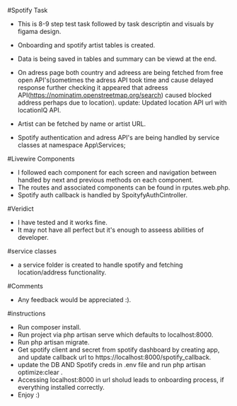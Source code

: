 #Spotify Task
- This is 8-9 step test task followed by task descriptin and visuals by figama design.
- Onboarding and spotify artist tables is created.
- Data is being saved in tables and summary can be viewd at the end.
- On adress page both country and adreess are being fetched from free open API's(sometimes the adress API took time and cause delayed response further      checking it appeared that adreess API(https://nominatim.openstreetmap.org/search) caused blocked address perhaps due to location).
update: Updated location API url with locationIQ API.

- Artist can be fetched by name or artist URL.
- Spotify authentication and adress API's are being handled by service classes at namespace App\Services;


#Livewire Components
- I followed each component for each screen and navigation between handled by next and previous methods on each component.
- The routes and associated components can be found in rputes.web.php.
- Spotify auth callback is handled by SpoityfyAuthCintroller.


#Veridict
- I have tested and it works fine.
- It may not have all perfect but it's enough to asseess abilities of developer.

#service classes
- a service folder is created to handle spotify and fetching location/address functionality.



#Comments
- Any feedback would be appreciated :).

#instructions
- Run composer install.
- Run project via php artisan serve which defaults to localhost:8000.
- Run php artisan migrate.
- Get spotify client and secret from spotify dashboard by creating app, and update callback url to https://localhost:8000/spotify_callback.
- update the DB AND Spotify creds in .env file and run php artisan optimize:clear .
- Accessing localhost:8000 in url sholud leads to onboarding process, if everything installed correctly.
- Enjoy :)

